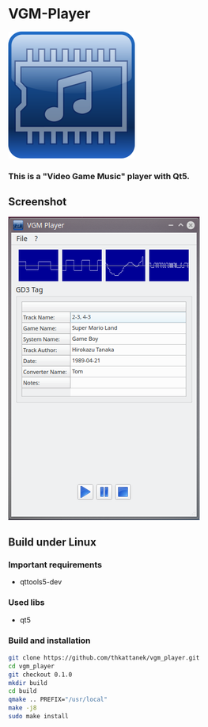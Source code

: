 # VGM-Player
![Logo](src/images/vgm_player_logo_256.png)
### This is a "Video Game Music" player with Qt5.

## Screenshot
![Screenshot](screenshot.png)

## Build under Linux

### Important requirements
- qttools5-dev

### Used libs 
- qt5

### Build and installation
```bash
git clone https://github.com/thkattanek/vgm_player.git
cd vgm_player
git checkout 0.1.0
mkdir build
cd build
qmake .. PREFIX="/usr/local"
make -j8
sudo make install
```
